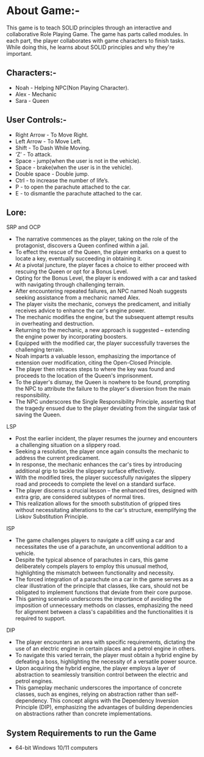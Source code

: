 # About Game:-

This game is to teach SOLID principles through an interactive and collaborative Role Playing Game. The game has parts called modules. In each part, the player collaborates with game characters to finish tasks. While doing this, he learns about SOLID principles and why they're important.

## Characters:-

- Noah - Helping NPC(Non Playing Character).
- Alex - Mechanic
- Sara - Queen

## User Controls:-

- Right Arrow - To Move Right.
- Left Arrow - To Move Left.
- Shift - To Dash While Moving.
- ‘Z’ - To attack.
- Space - jump(when the user is not in the vehicle).
- Space - brake(when the user is in the vehicle).
- Double space - Double jump.
- Ctrl - to increase the number of life’s.
- P - to open the parachute attached to the car.
- E - to dismantle the parachute attached to the car.

## Lore:

SRP and OCP
- The narrative commences as the player, taking on the role of the protagonist, discovers a Queen confined within a jail.
- To effect the rescue of the Queen, the player embarks on a quest to locate a key, eventually succeeding in obtaining it.
- At a pivotal juncture, the player faces a choice to either proceed with rescuing the Queen or opt for a Bonus Level.
- Opting for the Bonus Level, the player is endowed with a car and tasked with navigating through challenging terrain.
- After encountering repeated failures, an NPC named Noah suggests seeking assistance from a mechanic named Alex.
- The player visits the mechanic, conveys the predicament, and initially receives advice to enhance the car's engine power.
- The mechanic modifies the engine, but the subsequent attempt results in overheating and destruction.
- Returning to the mechanic, a new approach is suggested – extending the engine power by incorporating boosters.
- Equipped with the modified car, the player successfully traverses the challenging terrain.
- Noah imparts a valuable lesson, emphasizing the importance of extension over modification, citing the Open-Closed Principle.
- The player then retraces steps to where the key was found and proceeds to the location of the Queen's imprisonment.
- To the player's dismay, the Queen is nowhere to be found, prompting the NPC to attribute the failure to the player's diversion from the main responsibility.
- The NPC underscores the Single Responsibility Principle, asserting that the tragedy ensued due to the player deviating from the singular task of saving the Queen.

LSP
- Post the earlier incident, the player resumes the journey and encounters a challenging situation on a slippery road.
- Seeking a resolution, the player once again consults the mechanic to address the current predicament.
- In response, the mechanic enhances the car's tires by introducing additional grip to tackle the slippery surface effectively.
- With the modified tires, the player successfully navigates the slippery road and proceeds to complete the level on a standard surface.
- The player discerns a crucial lesson – the enhanced tires, designed with extra grip, are considered subtypes of normal tires.
- This realization allows for the smooth substitution of gripped tires without necessitating alterations to the car's structure, exemplifying the Liskov Substitution Principle.

ISP
- The game challenges players to navigate a cliff using a car and necessitates the use of a parachute, an unconventional addition to a vehicle.
- Despite the typical absence of parachutes in cars, this game deliberately compels players to employ this unusual method, highlighting the mismatch between functionality and necessity.
- The forced integration of a parachute on a car in the game serves as a clear illustration of the principle that classes, like cars, should not be obligated to implement functions that deviate from their core purpose.
- This gaming scenario underscores the importance of avoiding the imposition of unnecessary methods on classes, emphasizing the need for alignment between a class's capabilities and the functionalities it is required to support.

DIP
- The player encounters an area with specific requirements, dictating the use of an electric engine in certain places and a petrol engine in others.
- To navigate this varied terrain, the player must obtain a hybrid engine by defeating a boss, highlighting the necessity of a versatile power source.
- Upon acquiring the hybrid engine, the player employs a layer of abstraction to seamlessly transition control between the electric and petrol engines.
- This gameplay mechanic underscores the importance of concrete classes, such as engines, relying on abstraction rather than self-dependency. This concept aligns with the Dependency Inversion Principle (DIP), emphasizing the advantages of building dependencies on abstractions rather than concrete implementations.

## System Requirements to run the Game

- 64-bit Windows 10/11 computers
